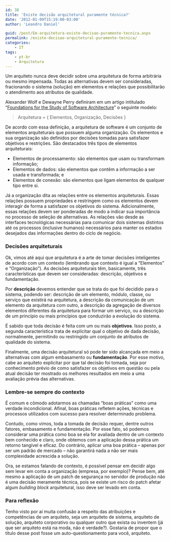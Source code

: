 ```yaml
---
id: 38
title: 'Existe decisão arquitetural puramente técnica?'
date: '2012-01-09T15:19:00-03:00'
author: 'Leandro Daniel'

guid: /post/Em-arquitetura-existe-decisao-puramente-tecnica.aspx
permalink: /existe-decisao-arquitetural-puramente-tecnica/
categories:
    - IT
tags:
    - pt-br
    - Arquitetura
---
```


Um arquiteto nunca deve decidir sobre uma arquitetura de forma arbitrária ou mesmo impensada. Todas as alternativas devem ser consideradas, fracionando o sistema (solução) em elementos e relações que possibilitarão o atendimento aos atributos de qualidade.

Alexander Wolf e Dewayne Perry definiram em um artigo intitulado “[Foundations for the Study of Software Architecture](http://www.isr.uci.edu/~taylor/ICS221/papers/swa-sen.pdf)” o seguinte modelo:

> Arquitetura = { Elementos, Organização, Decisões }

De acordo com essa definição, a arquitetura de software é um conjunto de elementos arquiteturais que possuem alguma organização. Os elementos e sua organização são definidos por decisões tomadas para satisfazer objetivos e restrições. São destacados três tipos de elementos arquiteturais:

- Elementos de processamento: são elementos que usam ou transformam informação;
- Elementos de dados: são elementos que contêm a informação a ser usada e transformada; e
- Elementos de conexão: são elementos que ligam elementos de qualquer tipo entre si.

Já a organização dita as relações entre os elementos arquiteturais. Essas relações possuem propriedades e restringem como os elementos devem interagir de forma a satisfazer os objetivos do sistema. Adicionalmente, essas relações devem ser ponderadas de modo a indicar sua importância no processo de seleção de alternativas. As relações vão desde as interfaces tecnológicas necessárias para comunicar dois sistemas distintos até os processos (inclusive humanos) necessários para manter os estados desejados das informações dentro do ciclo de negócio.

### Decisões arquiteturais

Ok, vimos até aqui que arquitetura é a arte de tomar decisões inteligentes de acordo com um contexto (lembrando que contexto é igual a “Elementos” e “Organização”). As decisões arquiteturais têm, basicamente, três características que devem ser consideradas: descrição, objetivos e fundamentação.

Por **descrição** devemos entender que se trata do que foi decidido para o sistema, podendo ser: descrição de um elemento, módulo, classe, ou serviço que existirá na arquitetura, a descrição da comunicação de um elemento da arquitetura com outro, a descrição da agregação de diversos elementos diferentes da arquitetura para formar um serviço, ou a descrição de um princípio ou mais princípios que conduzirão a evolução do sistema.

É sabido que toda decisão é feita com um ou mais **objetivos**. Isso posto, a segunda característica trata de explicitar qual o objetivo de dada decisão, normalmente, permitindo ou restringido um conjunto de atributos de qualidade do sistema.

Finalmente, uma decisão arquitetural só pode ter sido alcançada em meio a alternativas com algum embasamento ou **fundamentação**. Por esse motivo, cabe ao arquiteto explicitar por que tal decisão foi tomada, seja por conhecimento prévio de como satisfazer os objetivos em questão ou pela atual decisão ter mostrado os melhores resultados em meio a uma avaliação prévia das alternativas.

### Lembre-se sempre do contexto

É comum e cômodo adotarmos as chamadas “boas práticas” como uma verdade incondicional. Afinal, boas práticas refletem ações, técnicas e processos utilizados com sucesso para resolver determinado problema.

Contudo, como vimos, toda a tomada de decisão requer, dentre outros fatores, embasamento e fundamentação. Por esse fato, só podemos considerar uma prática como boa se ela for avaliada dentro de um contexto bem conhecido e claro, onde obtemos com a aplicação dessa prática um retorno tangível e eficaz. Do contrário, aplicar uma boa prática – apenas por ser um padrão de mercado – não garantirá nada a não ser mais complexidade acrescida a solução.

Ora, se estamos falando de contexto, é possível pensar em decidir algo sem levar em conta a organização (empresa, por exemplo)? Pense bem, até mesmo a aplicação de um patch de segurança no servidor de produção não é uma decisão meramente técnica, pois se existe um risco do patch afetar algum *building block* arquitetural, isso deve ser levado em conta.

### Para reflexão

Tenho visto por aí muita confusão a respeito das atribuições e competências de um arquiteto, seja um arquiteto de sistema, arquiteto de solução, arquiteto corporativo ou qualquer outro que exista ou inventem (já que ser arquiteto está na moda, não é verdade?). Gostaria de propor que o título desse post fosse um auto-questionamento para você, arquiteto.
